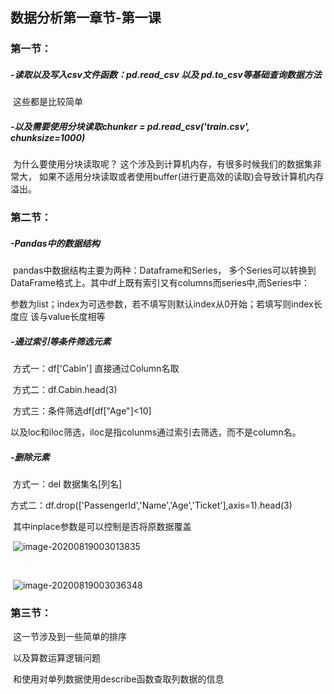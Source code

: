 ## 数据分析第一章节-第一课

### 		第一节：

##### 					-读取以及写入csv文件函数：pd.read_csv 以及  pd.to_csv等基础查询数据方法

​						这些都是比较简单

##### 					-以及需要使用分块读取chunker = pd.read_csv('train.csv', chunksize=1000)

​						为什么要使用分块读取呢？ 这个涉及到计算机内存，有很多时候我们的数据集非常大，						如果不适用分块读取或者使用buffer(进行更高效的读取)会导致计算机内存溢出。



### 		第二节：

##### 					-Pandas中的数据结构

​						pandas中数据结构主要为两种：Dataframe和Series， 多个Series可以转换到				            						DataFrame格式上。其中df上既有索引又有columns而series中,而Series中：

​							参数为list；index为可选参数，若不填写则默认index从0开始；若填写则index长度应							该与value长度相等

##### 					-通过索引等条件筛选元素

​							方式一：df['Cabin'] 直接通过Column名取

​							方式二：df.Cabin.head(3) 

​							方式三：条件筛选df[df["Age"]<10]

​							以及loc和iloc筛选，iloc是指colunms通过索引去筛选，而不是column名。

##### 					-删除元素

​							方式一：del  数据集名[列名]

​							方式二：df.drop(['PassengerId','Name','Age','Ticket'],axis=1).head(3)

​											其中inplace参数是可以控制是否将原数据覆盖

​						![image-20200819003013835](C:\Users\amosl\AppData\Roaming\Typora\typora-user-images\image-20200819003013835.png)

​							

​			![image-20200819003036348](C:\Users\amosl\AppData\Roaming\Typora\typora-user-images\image-20200819003036348.png)

### 		第三节：

​					这一节涉及到一些简单的排序

​					以及算数运算逻辑问题

​					和使用对单列数据使用describe函数查取列数据的信息